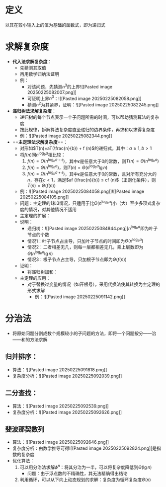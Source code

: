 # 定义
以其在较小输入上的值为基础的函数式，即为递归式
# 求解复杂度
- **代入法求解复杂度**：
	- 先猜测其取值
	- 再用数学归纳法证明
	- 例：
		- 对该问题，先猜测$n^3$的上界![[Pasted image 20250225082007.png]]
		- 可证明上界$n^3$：![[Pasted image 20250225082058.png]]
		- 猜测$n^2$为其紧界，证明：![[Pasted image 20250225082245.png]]
- **递归树法求解复杂度**：
	- 递归树的每个节点表示一个子问题所需的时间，可以帮助猜测算法的复杂度
	- 按此规律，拆解算法复杂度直至递归的边界条件，再求和以求得复杂度
	- 例：![[Pasted image 20250225082344.png]]
- ==**主定理法求解复杂度**==：
	- 对形如$T(n)=aT(\frac{n}{b}) + f (n)$的递归式，其中：$a\geq 1,b>1$
	- 将$f (n)$同$n^{\log_b{a}}$相比较：
		1. $f(n)=O(n^{\log_b{a-\epsilon}})$，其中$\epsilon$是任意大于0的常数，则$T(n)=\Theta(n^{\log_b{a}})$
		2. $f(n)=\Theta(n^{\log_b{a}})$，则$T(n)=\Theta(n^{\log_b{a}}\lg n)$
		3. $f(n)=\Omega(n^{\log_b{a+\epsilon}})$，其中$\epsilon$是任意大于0的常数，且对所有充分大的$n$，存在$c<1$，满足$af (\frac{n}{b}) ≤ cf (n)$（正则化条件），则$T(n)=\Theta(f(n))$
	- 例：![[Pasted image 20250225084058.png]]![[Pasted image 20250225084105.png]]
	- 问题：主定理的1和3情况，只适用于比$O(n^{\log_b{a}})$小（大）至少多项式复杂度的情况，对其他情况不适用
	- 主定理的扩展：
	- 说明：
		- 递归树：![[Pasted image 20250225084844.png]]$n^{\log_b{a}}$即为叶子节点的个数
		- 情况1：叶子节点占主导，只加叶子节点的时间即为$\Theta(n^{\log_b{a}})$
		- 情况2：二者相差无几，则每一层都相差无几，乘上层数即为$\Theta(n^{\log_b{a}}\lg n)$
		- 情况3：根子节点占主导，只加根子节点即为$\Theta(f(n))$
	- 证明：
		- 将递归树加和：
	- 主定理的应用：
		- 对于替换过变量的情况（如开根号），采用代换法使其转换为主定理的形式求解
			- 例：![[Pasted image 20250225091142.png]]
# 分治法
- 将原始问题分割成数个规模较小的子问题的方法，即将一个问题按分——治——和的方法求解
## 归并排序：
- 算法：![[Pasted image 20250225091818.png]]
- 复杂度分析：![[Pasted image 20250225092039.png]]
## 二分查找：
- 算法：![[Pasted image 20250225092539.png]]
- 复杂度分析：![[Pasted image 20250225092626.png]]
## 斐波那契数列
- 算法：![[Pasted image 20250225092646.png]]
- 复杂度分析：由数学推导可得![[Pasted image 20250225092824.png]]是指数的复杂度
- 优化算法：
	1. 可以用分治法求解$\phi^n$：将其分治为一半，可以将复杂度降低到$\Theta(\lg n)$
		- 问题：由于浮点数的不精确性，其无法精确得出结论
	2. 利用循环，可以从下向上动态规划的求解：复杂度为循环复杂度$\Theta(n)$